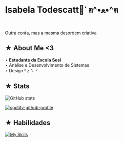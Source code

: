 <h1> Isabela Todescatt📜་ ฅ^•ﻌ•^ฅ </h1>
<p> Outra conta, mas a mesma desordem criativa </p>


## ★ About Me <3
⋆ **Estudante da Escola Sesi**  
⋆ Análise e Desenvolvimento de Sistemas  
⋆ Design ᶻ 𝗓 𐰁 .ᐟ  


## ★ Stats
![GitHub stats](https://github-readme-stats.vercel.app/api?username=isabelatodescatt2&show_icons=true&theme=moltack)

[![spotify-github-profile](https://spotify-github-profile.kittinanx.com/api/view?uid=obbl7mgc7223resqxai6oavpj&cover_image=false&theme=natemoo-re&show_offline=true&background_color=f5e1c0&interchange=false&bar_color=982b43&bar_color_cover=false)](https://spotify-github-profile.kittinanx.com/api/view?uid=obbl7mgc7223resqxai6oavpj&redirect=true)


## ★ Habilidades
[![My Skills](https://skillicons.dev/icons?i=ae,figma,html,css,js,py)](https://skillicons.dev)
